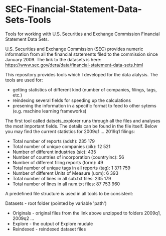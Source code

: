 # SEC-Financial-Statement-Data-Sets-Tools
Tools for working with U.S. Securities and Exchange Commission Financial Statement Data Sets.

U.S. Securities and Exchange Commission (SEC) provides numeric information from all the financial statements filed to the commission since January 2009. The link to the datasets is here: https://www.sec.gov/dera/data/financial-statement-data-sets.html

This repository provides tools which I developed for the data alalysis. The tools are used for:
- getting statistics of different kind (number of companies, filings, tags, etc.)
- reindexing several fields for speeding up the calculations
- presening the information in a specific format to feed to other sytems (e.g. machine learning frameworks)

The first tool called datsets_explorer runs through all the files and analyses the most important fields. The details can be found in the file itself. Below you may find the current statistics for 2009q1 ... 2019q1 filings:
- Total number of reports (adsh): 235 179
- Total number of unique companies (cik): 12 521
- Number of different industries (sic): 435
- Number of countries of incorporation (countryinc): 56
- Number of different filing reports (form): 49
- Total number of unique tags in all reports (tag): 1 371 759
- Number of different Units of Measure (uom): 6 393
- Total number of lines in all sub.txt files: 235 179
- Total number of lines in all num.txt files: 87 753 960

A predefined file structure is used in all tools to be consistent:

Datasets - root folder (pointed by variable 'path')
- Originals - original files from the link above unzipped to folders 2009q1, 2009q2 ...
- Explore - the output of Explore mudule
- Reindexed - reindexed dataset files


